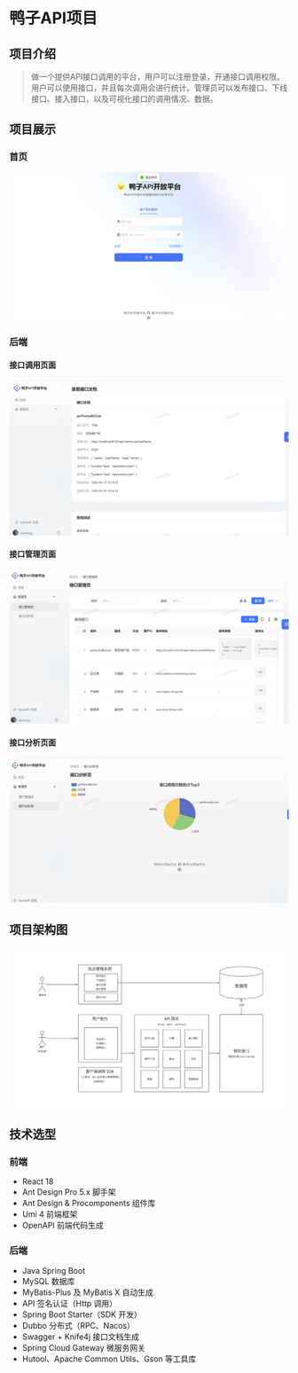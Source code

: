 # 鸭子API项目

## 项目介绍
> 做一个提供API接口调用的平台，用户可以注册登录，开通接口调用权限。用户可以使用接口，并且每次调用会进行统计。管理员可以发布接口、下线接口、接入接口，以及可视化接口的调用情况、数据。

## 项目展示 
### 首页
![img_2.png](img_2.png)

### 后端
#### 接口调用页面
![img_4.png](img_4.png)

#### 接口管理页面
![img_3.png](img_3.png)
#### 接口分析页面
![img_1.png](img_1.png)

## 项目架构图
![img.png](img.png)


## 技术选型

### 前端
- React 18
- Ant Design Pro 5.x 脚手架
- Ant Design & Procomponents 组件库
- Umi 4 前端框架
- OpenAPI 前端代码生成



### 后端

- Java Spring Boot
- MySQL 数据库 
- MyBatis-Plus 及 MyBatis X 自动生成 
- API 签名认证（Http 调用） 
- Spring Boot Starter（SDK 开发） 
- Dubbo 分布式（RPC、Nacos） 
- Swagger + Knife4j 接口文档生成 
- Spring Cloud Gateway 微服务网关 
- Hutool、Apache Common Utils、Gson 等工具库

